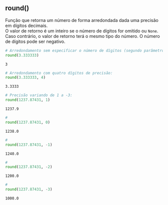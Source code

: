 ## round()

Função que retorna um número de forma arredondada dada uma precisão em
dígitos decimais.  
O valor de retorno é um inteiro se o número de dígitos for omitido ou `None`.
Caso contrário, o valor de retorno terá o mesmo tipo do número. O número de
dígitos pode ser negativo.

``` python
# Arredondamento sem especificar o número de dígitos (segundo parâmetro)
round(3.333333)
```

``` console
3
```

``` python
# Arredondamento com quatro dígitos de precisão:
round(3.333333, 4)
```

``` console
3.3333
```

``` python
# Precisão variando de 1 a -3:
round(1237.87431, 1)
```

``` console
1237.9
```

``` python
#
round(1237.87431, 0)
```

``` console
1238.0
```

``` python
# 
round(1237.87431, -1)
```

``` console
1240.0
```

``` python
#
round(1237.87431, -2)
```

``` console
1200.0
```

``` python
# 
round(1237.87431, -3)
```

``` console
1000.0
```

